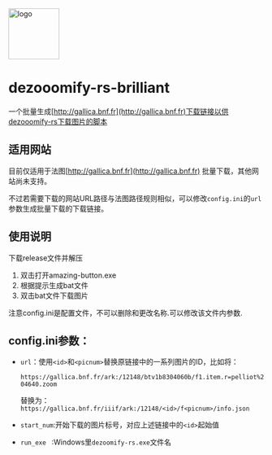 
<div align="left">
    <a href="https://alist.nn.ci"><img height="100px" alt="logo" src="icon.ico"/></a>
<div>



# dezooomify-rs-brilliant

一个批量生成[http://gallica.bnf.fr](http://gallica.bnf.fr)下载链接以供dezooomify-rs下载图片的脚本

## 适用网站

目前仅适用于法图[http://gallica.bnf.fr](http://gallica.bnf.fr) 批量下载，其他网站尚未支持。

不过若需要下载的网站URL路径与法图路径规则相似，可以修改`config.ini`的`url`参数生成批量下载的下载链接。


## 使用说明
下载release文件并解压

1. 双击打开amazing-button.exe
2. 根据提示生成bat文件
3. 双击bat文件下载图片

注意config.ini是配置文件，不可以删除和更改名称.可以修改该文件内参数.


## config.ini参数：

- `url`：使用`<id>`和`<picnum>`替换原链接中的一系列图片的ID，比如将：

	`https://gallica.bnf.fr/ark:/12148/btv1b8304060b/f1.item.r=pelliot%204640.zoom` 

	替换为：`https://gallica.bnf.fr/iiif/ark:/12148/<id>/f<picnum>/info.json`


- `start_num`:开始下载的图片标号，对应上述链接中的`<id>`起始值

- `run_exe ` :Windows里`dezoomify-rs.exe`文件名